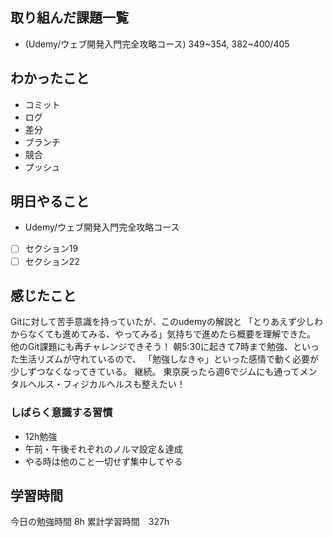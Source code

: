 ## 取り組んだ課題一覧
- (Udemy/ウェブ開発入門完全攻略コース) 349~354, 382~400/405

## わかったこと
- コミット
- ログ
- 差分
- ブランチ
- 競合
- プッシュ

## 明日やること
- Udemy/ウェブ開発入門完全攻略コース
- [ ] セクション19
- [ ] セクション22

## 感じたこと
Gitに対して苦手意識を持っていたが、このudemyの解説と
「とりあえず少しわからなくても進めてみる、やってみる」気持ちで進めたら概要を理解できた。
他のGit課題にも再チャレンジできそう！
朝5:30に起きて7時まで勉強、といった生活リズムが守れているので、
「勉強しなきゃ」といった感情で動く必要が少しずつなくなってきている。
継続。
東京戻ったら週6でジムにも通ってメンタルヘルス・フィジカルヘルスも整えたい！


### しばらく意識する習慣

- 12h勉強
- 午前・午後それぞれのノルマ設定＆達成
- やる時は他のこと一切せず集中してやる


## 学習時間
今日の勉強時間 8h
累計学習時間　327h
